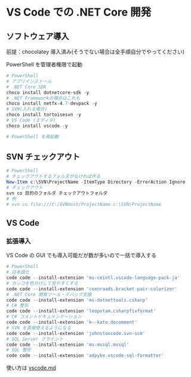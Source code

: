 # VS Code での .NET Core 開発

## ソフトウェア導入

前提：chocolatey 導入済み(そうでない場合は全手順自分でやってください)

PowerShell を管理者権限で起動

```powershell
# PowerShell
# アプリインストール
# .NET Core SDK
choco install dotnetcore-sdk -y
# .NET Frameworkの場合はこれも
choco install netfx-4.7-devpack -y
# SVN(入れる場合)
choco install tortoisesvn -y
# VS Code (エディタ)
choco install vscode -y

# PowerShell を再起動

```

## SVN チェックアウト

```powershell
# PowerShell
# チェックアウトするフォルダがなければ作る
New-Item c:\SVN\ProjectName -ItemType Directory -ErrorAction Ignore
# チェックアウト
svn co 目的のフォルダ チェックアウトフォルダ
# 例
# svn co file:///C:/SVNHost/ProjectName c:\SVN\ProjectName
```

## VS Code

### 拡張導入

VS Code の GUI でも導入可能だが数が多いので一括で導入する

```powershell
# PowerShell
# 日本語化
code code --install-extension 'ms-ceintl.vscode-language-pack-ja'
# カッコを色分けして見やすくする
code code --install-extension 'coenraads.bracket-pair-colorizer'
# .NET Core 開発ツール・デバッグ支援
code code --install-extension 'ms-dotnettools.csharp'
# C# 整形
code code --install-extension 'leopotam.csharpfixformat'
# C# コメントドキュメンテーション
code code --install-extension 'k--kato.docomment'
# SVN を直接使えるようになる
code code --install-extension 'johnstoncode.svn-scm'
# SQL Server クライント
code code --install-extension 'ms-mssql.mssql'
# SQL 整形
code code --install-extension 'adpyke.vscode-sql-formatter'

```

使い方は [vscode.md](vscode.md)
